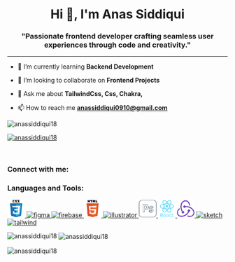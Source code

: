 <h1 align="center">Hi 👋, I'm Anas Siddiqui</h1>
<h3 align="center">"Passionate frontend developer crafting seamless user experiences through code and creativity."</h3>
<hr/>

- 🌱 I’m currently learning **Backend Development**

- 👯 I’m looking to collaborate on **Frontend Projects**

- 💬 Ask me about **TailwindCss, Css, Chakra,**

- 📫 How to reach me **anassiddiqui0910@gmail.com**


<p align="left"> <img src="https://komarev.com/ghpvc/?username=anassiddiqui18&label=Profile%20views&color=0e75b6&style=flat" alt="anassiddiqui18" /> </p>

<p align="left"> <a href="https://github.com/ryo-ma/github-profile-trophy"><img src="https://github-profile-trophy.vercel.app/?username=anassiddiqui18" alt="anassiddiqui18" /></a> </p>

<p align="left"> <a href="https://twitter.com/" target="blank"><img src="https://img.shields.io/twitter/follow/?logo=twitter&style=for-the-badge" alt="" /></a> </p>



<h3 align="left">Connect with me:</h3>
<p align="left">
</p>

<h3 align="left">Languages and Tools:</h3>
<p align="left"> <a href="https://www.w3schools.com/css/" target="_blank" rel="noreferrer"> <img src="https://raw.githubusercontent.com/devicons/devicon/master/icons/css3/css3-original-wordmark.svg" alt="css3" width="40" height="40"/> </a> <a href="https://www.figma.com/" target="_blank" rel="noreferrer"> <img src="https://www.vectorlogo.zone/logos/figma/figma-icon.svg" alt="figma" width="40" height="40"/> </a> <a href="https://firebase.google.com/" target="_blank" rel="noreferrer"> <img src="https://www.vectorlogo.zone/logos/firebase/firebase-icon.svg" alt="firebase" width="40" height="40"/> </a> <a href="https://www.w3.org/html/" target="_blank" rel="noreferrer"> <img src="https://raw.githubusercontent.com/devicons/devicon/master/icons/html5/html5-original-wordmark.svg" alt="html5" width="40" height="40"/> </a> <a href="https://www.adobe.com/in/products/illustrator.html" target="_blank" rel="noreferrer"> <img src="https://www.vectorlogo.zone/logos/adobe_illustrator/adobe_illustrator-icon.svg" alt="illustrator" width="40" height="40"/> </a> <a href="https://www.photoshop.com/en" target="_blank" rel="noreferrer"> <img src="https://raw.githubusercontent.com/devicons/devicon/master/icons/photoshop/photoshop-line.svg" alt="photoshop" width="40" height="40"/> </a> <a href="https://reactjs.org/" target="_blank" rel="noreferrer"> <img src="https://raw.githubusercontent.com/devicons/devicon/master/icons/react/react-original-wordmark.svg" alt="react" width="40" height="40"/> </a> <a href="https://redux.js.org" target="_blank" rel="noreferrer"> <img src="https://raw.githubusercontent.com/devicons/devicon/master/icons/redux/redux-original.svg" alt="redux" width="40" height="40"/> </a> <a href="https://www.sketch.com/" target="_blank" rel="noreferrer"> <img src="https://www.vectorlogo.zone/logos/sketchapp/sketchapp-icon.svg" alt="sketch" width="40" height="40"/> </a> <a href="https://tailwindcss.com/" target="_blank" rel="noreferrer"> <img src="https://www.vectorlogo.zone/logos/tailwindcss/tailwindcss-icon.svg" alt="tailwind" width="40" height="40"/> </a> 



<p><img align="left" src="https://github-readme-stats.vercel.app/api/top-langs?username=anassiddiqui18&show_icons=true&locale=en&layout=compact" alt="anassiddiqui18" /></p>

<p>&nbsp;<img align="center" src="https://github-readme-stats.vercel.app/api?username=anassiddiqui18&show_icons=true&locale=en" alt="anassiddiqui18" /></p>

<p><img align="center" src="https://github-readme-streak-stats.herokuapp.com/?user=anassiddiqui18&" alt="anassiddiqui18" /></p>
